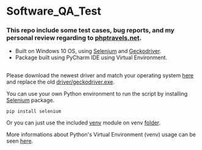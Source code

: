 # Software_QA_Test

### This repo include some test cases, bug reports, and my personal review regarding to [phptravels.net](https://www.phptravels.net/).

- Built on Windows 10 OS, using [Selenium](https://selenium-python.readthedocs.io/) and [Geckodriver](https://github.com/mozilla/geckodriver/releases).
- Package built using PyCharm IDE using Virtual Environment.

## 
Please download the newest driver and match your operating system [here](https://github.com/mozilla/geckodriver/releases) and replace the old [driver/geckodriver.exe](https://github.com/faiznc/Software_QA_Test/tree/master/driver).

You can use your own Python environment to run the script by installing [Selenium](https://selenium-python.readthedocs.io/) package.

`pip install selenium`

Or you can just use the included [venv](https://packaging.python.org/guides/installing-using-pip-and-virtual-environments/#activating-a-virtual-environment) module on venv [folder](https://github.com/faiznc/Software_QA_Test/tree/master/venv]).

More informations about Python's Virtual Environment (venv) usage can be seen [here](https://packaging.python.org/guides/installing-using-pip-and-virtual-environments/#activating-a-virtual-environment).

